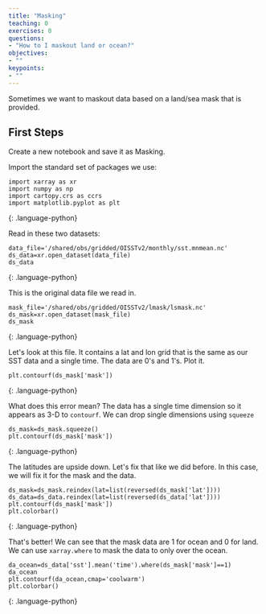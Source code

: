 ```yaml
---
title: "Masking"
teaching: 0
exercises: 0
questions:
- "How to I maskout land or ocean?"
objectives:
- ""
keypoints:
- ""
---
```


Sometimes we want to maskout data based on a land/sea mask that is provided. 

## First Steps

Create a new notebook and save it as Masking.

Import the standard set of packages we use:

~~~
import xarray as xr
import numpy as np
import cartopy.crs as ccrs
import matplotlib.pyplot as plt
~~~
{: .language-python}

Read in these two datasets:

~~~
data_file='/shared/obs/gridded/OISSTv2/monthly/sst.mnmean.nc'
ds_data=xr.open_dataset(data_file)
ds_data
~~~
{: .language-python}

This is the original data file we read in.

~~~
mask_file='/shared/obs/gridded/OISSTv2/lmask/lsmask.nc'
ds_mask=xr.open_dataset(mask_file)
ds_mask
~~~
{: .language-python}

Let's look at this file.  It contains a lat and lon grid that is the same as our SST data and a single time.
The data are 0's and 1's.  Plot it.

~~~
plt.contourf(ds_mask['mask'])
~~~
{: .language-python}

What does this error mean? 
The data has a single time dimension so it appears as 3-D to `contourf`.  We can drop single dimensions using `squeeze`

~~~
ds_mask=ds_mask.squeeze()
plt.contourf(ds_mask['mask'])
~~~
{: .language-python}

The latitudes are upside down.  Let's fix that like we did before. In this case, we will
fix it for the mask and the data.

~~~
ds_mask=ds_mask.reindex(lat=list(reversed(ds_mask['lat'])))
ds_data=ds_data.reindex(lat=list(reversed(ds_data['lat'])))
plt.contourf(ds_mask['mask'])
plt.colorbar()
~~~
{: .language-python}

That's better! We can see that the mask data are 1 for ocean and 0 for land. We can use `xarray.where` to mask the data to only over the ocean.

~~~
da_ocean=ds_data['sst'].mean('time').where(ds_mask['mask']==1)
da_ocean
plt.contourf(da_ocean,cmap='coolwarm')
plt.colorbar()
~~~
{: .language-python}
